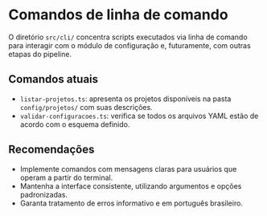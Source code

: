 # Comandos de linha de comando

O diretório `src/cli/` concentra scripts executados via linha de comando para interagir com o módulo de configuração e, futuramente, com outras etapas do pipeline.

## Comandos atuais
- `listar-projetos.ts`: apresenta os projetos disponíveis na pasta `config/projetos/` com suas descrições.
- `validar-configuracoes.ts`: verifica se todos os arquivos YAML estão de acordo com o esquema definido.

## Recomendações
- Implemente comandos com mensagens claras para usuários que operam a partir do terminal.
- Mantenha a interface consistente, utilizando argumentos e opções padronizadas.
- Garanta tratamento de erros informativo e em português brasileiro.

